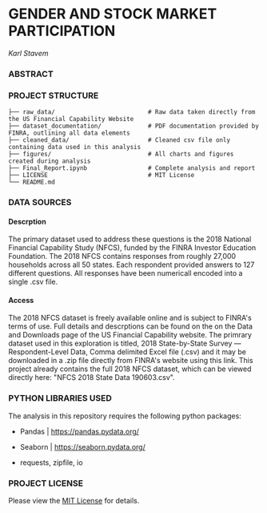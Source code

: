 # GENDER AND STOCK MARKET PARTICIPATION
_Karl Stavem_

### ABSTRACT



### PROJECT STRUCTURE

    ├── raw_data/                          # Raw data taken directly from the US Financial Capability Website
    ├── dataset_documentation/             # PDF documentation provided by FINRA, outlining all data elements
    ├── cleaned_data/                      # Cleaned csv file only containing data used in this analysis
    ├── figures/                           # All charts and figures created during analysis
    ├── Final_Report.ipynb                 # Complete analysis and report
    ├── LICENSE                            # MIT License
    └── README.md

### DATA SOURCES
#### Descrption
The primary dataset used to address these questions is the 2018 National Financial Capability Study (NFCS), funded by the FINRA Investor Education Foundation.  The 2018 NFCS contains responses from roughly 27,000 households across all 50 states. Each respondent provided answers to 127 different questions. All responses have been numericall encoded into a single .csv file.

#### Access
The 2018 NFCS dataset is freely available online and is subject to FINRA's terms of use. Full details and descrptions can be found on the on the Data and Downloads page of the US Financial Capability website. The primrary dataset used in this exploration is titled, 2018 State-by-State Survey — Respondent-Level Data, Comma delimited Excel file (.csv) and it may be downloaded in a .zip file directly from FINRA's website using this link. This project already contains the full 2018 NFCS dataset, which can be viewed directly here: "NFCS 2018 State Data 190603.csv".


### PYTHON LIBRARIES USED
The analysis in this repository requires the following python packages:

* Pandas
|  https://pandas.pydata.org/

* Seaborn
| https://seaborn.pydata.org/  

* requests, zipfile, io


### PROJECT LICENSE
Please view the [MIT License](/LICENSE) for details.

